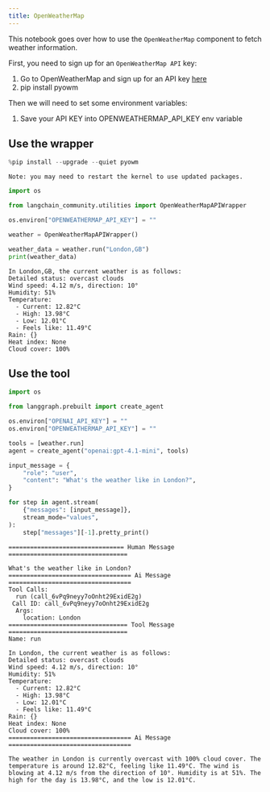 ```yaml
---
title: OpenWeatherMap
---
```


This notebook goes over how to use the `OpenWeatherMap` component to fetch weather information.

First, you need to sign up for an `OpenWeatherMap API` key:

1. Go to OpenWeatherMap and sign up for an API key [here](https://openweathermap.org/api/)
2. pip install pyowm

Then we will need to set some environment variables:
1. Save your API KEY into OPENWEATHERMAP_API_KEY env variable

## Use the wrapper


```python
%pip install --upgrade --quiet pyowm
```
```output
Note: you may need to restart the kernel to use updated packages.
```

```python
import os

from langchain_community.utilities import OpenWeatherMapAPIWrapper

os.environ["OPENWEATHERMAP_API_KEY"] = ""

weather = OpenWeatherMapAPIWrapper()
```


```python
weather_data = weather.run("London,GB")
print(weather_data)
```
```output
In London,GB, the current weather is as follows:
Detailed status: overcast clouds
Wind speed: 4.12 m/s, direction: 10°
Humidity: 51%
Temperature: 
  - Current: 12.82°C
  - High: 13.98°C
  - Low: 12.01°C
  - Feels like: 11.49°C
Rain: {}
Heat index: None
Cloud cover: 100%
```
## Use the tool


```python
import os

from langgraph.prebuilt import create_agent

os.environ["OPENAI_API_KEY"] = ""
os.environ["OPENWEATHERMAP_API_KEY"] = ""

tools = [weather.run]
agent = create_agent("openai:gpt-4.1-mini", tools)
```


```python
input_message = {
    "role": "user",
    "content": "What's the weather like in London?",
}

for step in agent.stream(
    {"messages": [input_message]},
    stream_mode="values",
):
    step["messages"][-1].pretty_print()
```
```output
================================ Human Message =================================

What's the weather like in London?
================================== Ai Message ==================================
Tool Calls:
  run (call_6vPq9neyy7oOnht29ExidE2g)
 Call ID: call_6vPq9neyy7oOnht29ExidE2g
  Args:
    location: London
================================= Tool Message =================================
Name: run

In London, the current weather is as follows:
Detailed status: overcast clouds
Wind speed: 4.12 m/s, direction: 10°
Humidity: 51%
Temperature: 
  - Current: 12.82°C
  - High: 13.98°C
  - Low: 12.01°C
  - Feels like: 11.49°C
Rain: {}
Heat index: None
Cloud cover: 100%
================================== Ai Message ==================================

The weather in London is currently overcast with 100% cloud cover. The temperature is around 12.82°C, feeling like 11.49°C. The wind is blowing at 4.12 m/s from the direction of 10°. Humidity is at 51%. The high for the day is 13.98°C, and the low is 12.01°C.
```

```python

```
